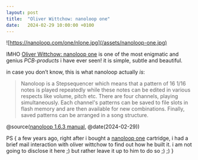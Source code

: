 ```yaml
---
layout: post
title:  "Oliver Wittchow: nanoloop one"
date:   2024-02-29 10:00:00 +0100
---
```


![https://nanoloop.com/one/nlone.jpg](/assets/nanoloop-one.jpg)

IMHO [Oliver Wittchow: nanoloop one](https://nanoloop.com/one/index.html) is one of the most enigmatic and genius *PCB-products* i have ever seen! it is simple, subtle and beautiful. 

in case you don’t know, this is what nanoloop actually *is*:

> Nanoloop is a Stepsequencer which means that a pattern of 16 1/16 notes is played repeatedly while these notes can be edited in various respects like volume, pitch etc. There are four channels, playing simultaneously. Each channel's patterns can be saved to file slots in flash memory and are then available for new combinations. Finally, saved patterns can be arranged in a song structure.

@source([nanoloop 1.6.3 manual](https://nanoloop.com/one/nanoloop16.html), @date(2024-02-29))

PS { a few years ago, right after i bought a [nanoloop one](https://nanoloop.com/one/) cartridge, i had a brief mail interaction with oliver wittchow to find out how he built it. i am not going to disclose it here ;) but rather leave it up to him to do so ;) ;) }